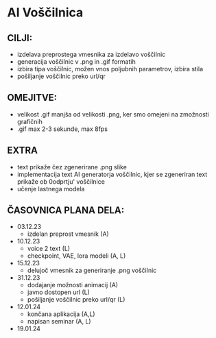 # AI Voščilnica


## CILJI:
- izdelava preprostega vmesnika za izdelavo voščilnic
- generacija voščilnic v .png in .gif formatih
- izbira tipa voščilnic, možen vnos poljubnih parametrov, izbira stila 
- pošiljanje voščilnic preko url/qr

## OMEJITVE:
- velikost .gif manjša od velikosti .png, ker smo omejeni na zmožnosti grafičnih
- .gif max 2-3 sekunde, max 8fps

## EXTRA
- text prikaže čez zgenerirane .png slike 
- implementacija text AI generatorja voščilnic, kjer se zgeneriran text prikaže ob 0odprtju' voščilnice 
- učenje lastnega modela

## ČASOVNICA PLANA DELA:
- 03.12.23
	- izdelan preprost vmesnik (A)
- 10.12.23
	- voice 2 text (L)
	- checkpoint, VAE, lora modeli (A, L)
- 15.12.23
	- delujoč vmesnik za generiranje .png voščilnic
- 31.12.23
	- dodajanje možnosti animacij (A)
	- javno dostopen url (L)
	- pošiljanje voščilnic preko url/qr (L)
- 12.01.24
	- končana aplikacija (A,L)
	- napisan seminar (A, L)
- 19.01.24
